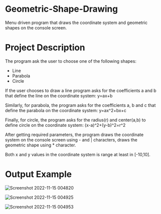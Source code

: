 # Geometric-Shape-Drawing
Menu driven program that draws the coordinate system and geometric shapes on the console screen.

# Project Description

The program ask the user to choose one of the following shapes:
- Line
- Parabola
- Circle

If the user chooses to draw a line program asks for the coefficients a and b that define the line on the coordinate system: y=ax+b

Similarly, for parabola, the program asks for the coefficients a, b and c that define the parabola on the coordinate system: y=ax^2+bx+c

Finally, for circle,  the program asks for the radius(r) and center(a,b) to define circle on the coordinate system: (x-a)^2+(y-b)^2=r^2

After getting required parameters, the program draws the coordinate system on the console screen using - and | characters, draws the geometric shape using * character.

Both x and y values in the coordinate system is range at least in [-10,10].

# Output Example

![Screenshot 2022-11-15 004820](https://user-images.githubusercontent.com/102357822/201775499-b5171725-d564-4e39-bdc7-fc122d2147cc.png)

![Screenshot 2022-11-15 004925](https://user-images.githubusercontent.com/102357822/201775509-b2e6e3b6-8116-426b-a17f-51a9b149d099.png)

![Screenshot 2022-11-15 004953](https://user-images.githubusercontent.com/102357822/201775518-85426acf-9649-4160-a057-dba9b02f93fb.png)
